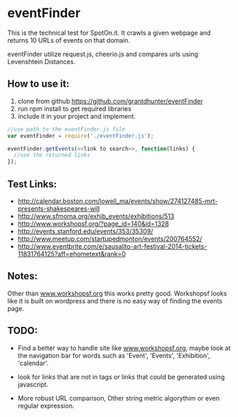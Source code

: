 # eventFinder


This is the technical test for SpotOn.it. It crawls a given webpage and returns 10 URLs of events on that domain.

eventFinder utilize request.js, cheerio.js and compares urls using Levenshtein Distances.

## How to use it:
1. clone from github https://github.com/grantdhunter/eventFinder
2. run npm install to get required libraries
3. include it in your project and implement.
```javascript
//use path to the eventFinder.js file
var eventFinder = require('./eventFinder.js');

eventFinder.getEvents(<<link to search>>, function(links) {
  //use the returned links
});
```

## Test Links:
- http://calendar.boston.com/lowell_ma/events/show/274127485-mrt-presents-shakespeares-will
- http://www.sfmoma.org/exhib_events/exhibitions/513
- http://www.workshopsf.org/?page_id=140&id=1328
- http://events.stanford.edu/events/353/35309/
- http://www.meetup.com/startupedmonton/events/200764552/
- http://www.eventbrite.com/e/sausalito-art-festival-2014-tickets-11831764125?aff=ehometext&rank=0 

## Notes: 
Other than www.workshopsf.org this works pretty good. Workshopsf looks like it is built on wordpress and there is no easy way of finding the events page. 


## TODO: 
- Find a better way to handle site like www.workshopsf.org, maybe look at the navigation bar for words such as 'Event', 'Events', 'Exhibition', 'calendar'.

- look for links that are not in <a></a> tags or links that could be generated using javascript.

- More robust URL comparison, Other string metric algorythim or even regular expression.